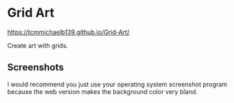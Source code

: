 # Grid Art

https://tcmmichaelb139.github.io/Grid-Art/

Create art with grids.

## Screenshots

I would recommend you just use your operating system screenshot program because the web version makes the background color very bland.
